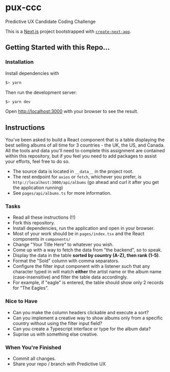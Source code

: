 # pux-ccc

Predictive UX Candidate Coding Challenge

This is a [Next.js](https://nextjs.org/) project bootstrapped with [`create-next-app`](https://github.com/vercel/next.js/tree/canary/packages/create-next-app).

## Getting Started with this Repo...

### Installation

Install dependencies with

```bash
$> yarn
```

Then run the development server:

```bash
$> yarn dev
```

Open [http://localhost:3000](http://localhost:3000) with your browser to see the result.

## Instructions

You've been asked to build a React component that is a table displaying the best selling albums of all time for 3 countries - the UK, the US, and Canada. All the tools and data you'll need to complete this assignment are contained within this repository, but if you feel you need to add packages to assist your efforts, feel free to do so.

- The source data is located in `__data__` in the project root.
- The rest endpoint for `axios` or `fetch`, whichever you prefer, is `http://localhost:3000/api/albums` (go ahead and curl it after you get the application running)
- See `pages/api/albums.ts` for more information.

### Tasks

- Read all these instructions (!!)
- Fork this repository.
- Install dependencies, run the application and open in your browser.
- Most of your work should be in `pages/index.tsx` and the React components in `components/`
- Change "Your Title Here" to whatever you wish.
- Come up with a way to fetch the data from "the backend", so to speak.
- Display the data in the table **sorted by country (A-Z), then rank (1-5)**.
- Format the "Sold" column with comma separators.
- Configure the filter input component with a listener such that any character typed in will match **either** the artist name or the album name (case-insensitive) and filter the table data accordingly.
- For example, if "eagle" is entered, the table should show only 2 records for "The Eagles".

### Nice to Have

- Can you make the column headers clickable and execute a sort?
- Can you implement a creative way to show albums only from a specific country without using the filter input field?
- Can you create a Typescript interface or type for the album data?
- Suprise us with something else creative.

### When You're Finished

- Commit all changes.
- Share your repo / branch with Predictive UX
